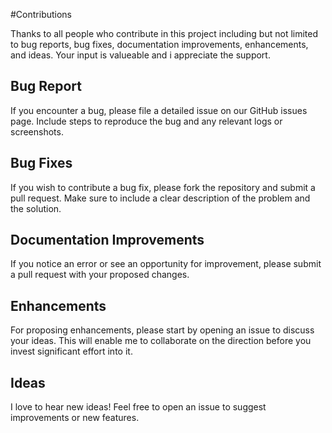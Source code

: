 #Contributions

Thanks to all people who contribute in this project including but not limited to bug reports, bug fixes, documentation improvements, enhancements, and ideas.
Your input is valueable and i appreciate the support.

## Bug Report
If you encounter a bug, please file a detailed issue on our GitHub issues page. Include steps to reproduce the bug and any relevant logs or screenshots.

## Bug Fixes
If you wish to contribute a bug fix, please fork the repository and submit a pull request. Make sure to include a clear description of the problem and the solution.

## Documentation Improvements
If you notice an error or see an opportunity for improvement, please submit a pull request with your proposed changes.

## Enhancements
For proposing enhancements, please start by opening an issue to discuss your ideas. This will enable me to collaborate on the direction before you invest significant effort into it.

## Ideas
I love to hear new ideas! Feel free to open an issue to suggest improvements or new features.
